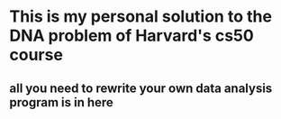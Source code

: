 # This is my personal solution to the DNA problem of Harvard's cs50 course

## all you need to rewrite your own data analysis program is in here 

